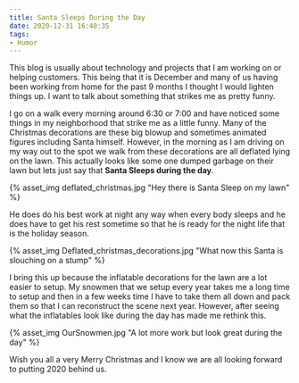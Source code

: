 ```yaml
---
title: Santa Sleeps During the Day
date: 2020-12-31 16:40:35
tags:
- Humor
---
```

This blog is usually about technology and projects that I am working on or helping customers. This being that it is December and many of us having been working from home for the past 9 months I thought I would lighten things up. I want to talk about something that  strikes me as pretty funny.

I go on a walk every morning around 6:30 or 7:00 and have noticed some things in my neighborhood that strike me as a little funny.  Many of the Christmas decorations are these big blowup and sometimes animated figures including Santa himself.  However, in the morning as I am driving on my way out to the spot we walk from these decorations are all deflated lying on the lawn. This actually looks like some one dumped garbage on their lawn but lets just say that **Santa Sleeps during the day**.

{% asset_img deflated_christmas.jpg "Hey there is Santa Sleep on my lawn" %}

He does do his best work at night any way when every body sleeps and he does have to get his rest sometime so that he is ready for the night life that is the holiday season. 

{% asset_img Deflated_christmas_decorations.jpg "What now this Santa is slouching on a stump" %}

I bring this up because the inflatable decorations for the lawn are a lot easier to setup.  My snowmen that we setup every year takes me a long time to setup and then in a few weeks time I have to take them all down and pack them so that I can reconstruct the scene next year.  However, after seeing what the inflatables look like during the day has made me rethink this. 

{% asset_img OurSnowmen.jpg "A lot more work but look great during the day" %}

Wish you all a very Merry Christmas and I know we are all looking forward to putting 2020 behind us.